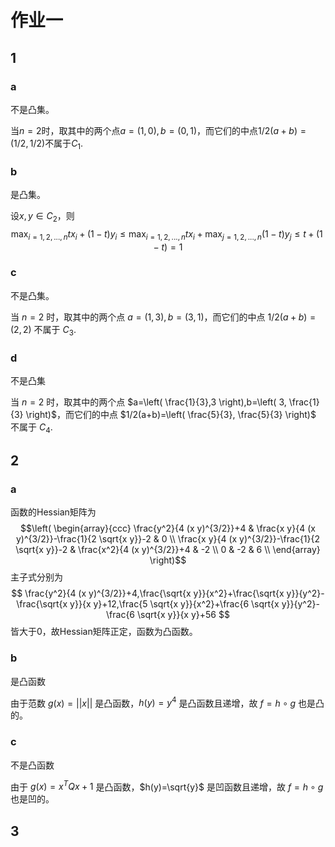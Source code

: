 # 作业一

## 1

### a

不是凸集。

当$n=2$时，取其中的两个点$a=(1,0),b=(0,1)$，而它们的中点$1/2(a+b)=(1/2,1/2)$不属于$C_1$.

### b

是凸集。

设$x,y \in C_2$，则 
$$\max_{i=1,2,...,n}tx_i+(1-t)y_i \leq \max_{i=1,2,...,n}tx_i+\max_{j=1,2,...,n}(1-t)y_j \leq t+(1-t)=1$$

### c

不是凸集。

当 $n=2$ 时，取其中的两个点 $a=(1,3),b=(3,1)$，而它们的中点 $1/2(a+b)=(2,2)$ 不属于 $C_3$.

### d

不是凸集

当 $n=2$ 时，取其中的两个点 $a=\left( \frac{1}{3},3 \right),b=\left( 3, \frac{1}{3} \right)$，而它们的中点 $1/2(a+b)=\left( \frac{5}{3}, \frac{5}{3} \right)$ 不属于 $C_4$.

## 2

### a

函数的Hessian矩阵为
$$\left(
\begin{array}{ccc}
 \frac{y^2}{4 (x y)^{3/2}}+4 & \frac{x y}{4 (x y)^{3/2}}-\frac{1}{2 \sqrt{x y}}-2 & 0 \\
 \frac{x y}{4 (x y)^{3/2}}-\frac{1}{2 \sqrt{x y}}-2 & \frac{x^2}{4 (x y)^{3/2}}+4 & -2 \\
 0 & -2 & 6 \\
\end{array}
\right)$$
主子式分别为
$$ \frac{y^2}{4 (x y)^{3/2}}+4,\frac{\sqrt{x y}}{x^2}+\frac{\sqrt{x y}}{y^2}-\frac{\sqrt{x y}}{x y}+12,\frac{5 \sqrt{x y}}{x^2}+\frac{6 \sqrt{x y}}{y^2}-\frac{6 \sqrt{x y}}{x y}+56 $$
皆大于0，故Hessian矩阵正定，函数为凸函数。
### b

是凸函数

由于范数 $g(x)=||x||$ 是凸函数，$h(y)=y^4$ 是凸函数且递增，故 $f=h\circ g$ 也是凸的。

### c

不是凸函数

由于 $g(x)=x^{T}Qx+1$ 是凸函数，$h(y)=\sqrt{y}$ 是凹函数且递增，故 $f=h\circ g$ 也是凹的。

## 3

